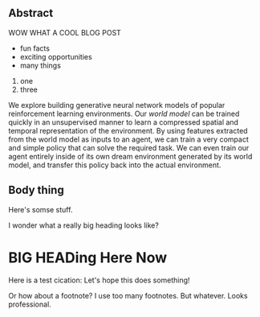 ## Abstract 

WOW WHAT A COOL BLOG POST

- fun facts
- exciting opportunities
- many things

1. one
2. three

We explore building generative neural network models of popular reinforcement learning environments. Our *world model* can be trained quickly in an unsupervised manner to learn a compressed spatial and temporal representation of the environment. By using features extracted from the world model as inputs to an agent, we can train a very compact and simple policy that can solve the required task. We can even train our agent entirely inside of its own dream environment generated by its world model, and transfer this policy back into the actual environment.


## Body thing

Here's somse stuff.

I wonder what a really big heading looks like?

# BIG HEADing Here Now

Here is a test cication: <dt-cite key="sutton_barto,memory_consolidation"></dt-cite> Let's hope this does something!

Or how about a footnote? <dt-fn>I use too many footnotes. But whatever. Looks professional.</dt-fn>